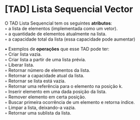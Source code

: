 # [TAD] Lista Sequencial Vector

O TAD Lista Sequencial tem os seguintes <strong>atributos</strong>:<br>
◦ a lista de elementos (implementada como um vetor).<br>
◦ a quantidade de elementos atualmente na lista.<br>
◦ a capacidade total da lista (essa capacidade pode aumentar)<br>

• Exemplos de <strong>operações</strong> que esse TAD pode ter:<br>
◦ Criar lista vazia.<br>
◦ Criar lista a partir de uma lista prévia.<br>
◦ Liberar lista.<br>
◦ Retornar número de elementos da lista.<br>
◦ Retornar a capacidade atual da lista.<br>
◦ Retornar se lista está vazia.<br>
◦ Retornar uma referência para o elemento na posição k.<br>
◦ Inserir elemento em uma dada posição da lista.<br>
◦ Remover elemento em certa posição.<br>
◦ Buscar primeira ocorrência de um elemento e retorna índice.<br>
◦ Limpar a lista, deixando-a vazia.<br>
◦ Retornar uma sublista da lista.<br>